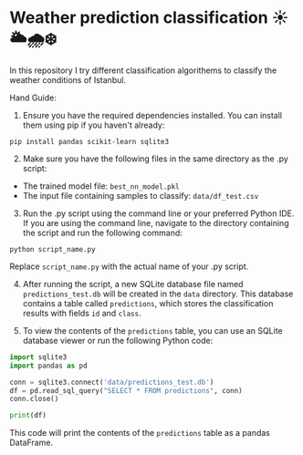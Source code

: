 # Weather prediction classification ☀️🌥️🌧️❄️

In this repository I try different classification algorithems to classify the weather conditions of Istanbul. 

Hand Guide:

1. Ensure you have the required dependencies installed. You can install them using pip if you haven't already:


```
pip install pandas scikit-learn sqlite3
```

2. Make sure you have the following files in the same directory as the .py script:

- The trained model file: `best_nn_model.pkl`
- The input file containing samples to classify: `data/df_test.csv`

3. Run the .py script using the command line or your preferred Python IDE. If you are using the command line, navigate to the directory containing the script and run the following command:

```
python script_name.py
```

Replace `script_name.py` with the actual name of your .py script.

4. After running the script, a new SQLite database file named `predictions_test.db` will be created in the `data` directory. This database contains a table called `predictions`, which stores the classification results with fields `id` and `class`.

5. To view the contents of the `predictions` table, you can use an SQLite database viewer or run the following Python code:

```python
import sqlite3
import pandas as pd

conn = sqlite3.connect('data/predictions_test.db')
df = pd.read_sql_query("SELECT * FROM predictions", conn)
conn.close()

print(df)
```

This code will print the contents of the `predictions` table as a pandas DataFrame.
